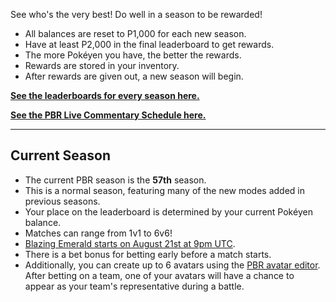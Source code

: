 See who's the very best! Do well in a season to be rewarded!

* All balances are reset to P1,000 for each new season.
* Have at least P2,000 in the final leaderboard to get rewards.
* The more Pokéyen you have, the better the rewards.
* Rewards are stored in your inventory.
* After rewards are given out, a new season will begin.

[**See the leaderboards for every season here.**](https://twitchplayspokemon.tv/leaderboard)

[**See the PBR Live Commentary Schedule here.**](https://calendar.google.com/calendar/r?cid=Z2prZzl1bHE4anFjaG5hZmJpNTR1bnVxa3NAZ3JvdXAuY2FsZW5kYXIuZ29vZ2xlLmNvbQ)
*****
## Current Season

* The current PBR season is the **57th** season.
* This is a normal season, featuring many of the new modes added in previous seasons.
* Your place on the leaderboard is determined by your current Pokéyen balance.
* Matches can range from 1v1 to 6v6!
* [Blazing Emerald starts on August 21st at 9pm UTC](https://www.timeanddate.com/countdown/generic?iso=20210821T2100&p0=1440&msg=Blazing%20Emerald&font=cursive&csz=1).
* There is a bet bonus for betting early before a match starts.
* Additionally, you can create up to 6 avatars using the [PBR avatar editor](https://twitchplayspokemon.tv/avatars). After betting on a team, one of your avatars will have a chance to appear as your team's representative during a battle.